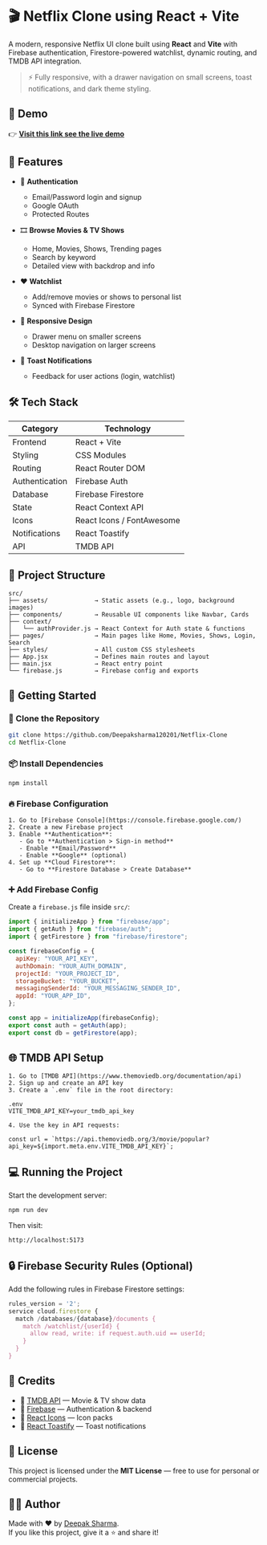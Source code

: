 # 🎬 Netflix Clone using React + Vite

A modern, responsive Netflix UI clone built using **React** and **Vite** with Firebase authentication, Firestore-powered watchlist, dynamic routing, and TMDB API integration.

> ⚡ Fully responsive, with a drawer navigation on small screens, toast notifications, and dark theme styling.

## 🚀 Demo

👉 **[Visit this link see the live demo](https://netflix-clone-sage-xi.vercel.app/)**

## 🚀 Features

- 🔐 **Authentication**

  - Email/Password login and signup
  - Google OAuth
  - Protected Routes

- 🎞️ **Browse Movies & TV Shows**

  - Home, Movies, Shows, Trending pages
  - Search by keyword
  - Detailed view with backdrop and info

- ❤️ **Watchlist**

  - Add/remove movies or shows to personal list
  - Synced with Firebase Firestore

- 🌙 **Responsive Design**

  - Drawer menu on smaller screens
  - Desktop navigation on larger screens

- 🔔 **Toast Notifications**
  - Feedback for user actions (login, watchlist)

## 🛠️ Tech Stack

| Category       | Technology                |
| -------------- | ------------------------- |
| Frontend       | React + Vite              |
| Styling        | CSS Modules               |
| Routing        | React Router DOM          |
| Authentication | Firebase Auth             |
| Database       | Firebase Firestore        |
| State          | React Context API         |
| Icons          | React Icons / FontAwesome |
| Notifications  | React Toastify            |
| API            | TMDB API                  |

## 📁 Project Structure

```
src/
├── assets/             → Static assets (e.g., logo, background images)
├── components/         → Reusable UI components like Navbar, Cards
├── context/
│   └── authProvider.js → React Context for Auth state & functions
├── pages/              → Main pages like Home, Movies, Shows, Login, Search
├── styles/             → All custom CSS stylesheets
├── App.jsx             → Defines main routes and layout
├── main.jsx            → React entry point
└── firebase.js         → Firebase config and exports
```

## 🔧 Getting Started

### 🧱 Clone the Repository

```bash
git clone https://github.com/Deepaksharma120201/Netflix-Clone
cd Netflix-Clone
```

### 📦 Install Dependencies

```bash
npm install
```

### 🔥 Firebase Configuration

```
1. Go to [Firebase Console](https://console.firebase.google.com/)
2. Create a new Firebase project
3. Enable **Authentication**:
   - Go to **Authentication > Sign-in method**
   - Enable **Email/Password**
   - Enable **Google** (optional)
4. Set up **Cloud Firestore**:
   - Go to **Firestore Database > Create Database**
```

### ➕ Add Firebase Config

Create a `firebase.js` file inside `src/`:

```js
import { initializeApp } from "firebase/app";
import { getAuth } from "firebase/auth";
import { getFirestore } from "firebase/firestore";

const firebaseConfig = {
  apiKey: "YOUR_API_KEY",
  authDomain: "YOUR_AUTH_DOMAIN",
  projectId: "YOUR_PROJECT_ID",
  storageBucket: "YOUR_BUCKET",
  messagingSenderId: "YOUR_MESSAGING_SENDER_ID",
  appId: "YOUR_APP_ID",
};

const app = initializeApp(firebaseConfig);
export const auth = getAuth(app);
export const db = getFirestore(app);
```

## 🌐 TMDB API Setup

```
1. Go to [TMDB API](https://www.themoviedb.org/documentation/api)
2. Sign up and create an API key
3. Create a `.env` file in the root directory:

.env
VITE_TMDB_API_KEY=your_tmdb_api_key

4. Use the key in API requests:

const url = `https://api.themoviedb.org/3/movie/popular?api_key=${import.meta.env.VITE_TMDB_API_KEY}`;
```

## 💻 Running the Project

Start the development server:

```bash
npm run dev
```

Then visit:

```
http://localhost:5173
```

## 🔒 Firebase Security Rules (Optional)

Add the following rules in Firebase Firestore settings:

```js
rules_version = '2';
service cloud.firestore {
  match /databases/{database}/documents {
    match /watchlist/{userId} {
      allow read, write: if request.auth.uid == userId;
    }
  }
}
```

## 🧾 Credits

- 🎥 [TMDB API](https://www.themoviedb.org/) — Movie & TV show data
- 🔐 [Firebase](https://firebase.google.com/) — Authentication & backend
- 🎨 [React Icons](https://react-icons.github.io/react-icons/) — Icon packs
- 🔔 [React Toastify](https://fkhadra.github.io/react-toastify/introduction) — Toast notifications

## 📄 License

This project is licensed under the **MIT License** — free to use for personal or commercial projects.

## 🙋‍♂️ Author

Made with ❤️ by [Deepak Sharma](https://github.com/Deepaksharma120201).  
If you like this project, give it a ⭐ and share it!
